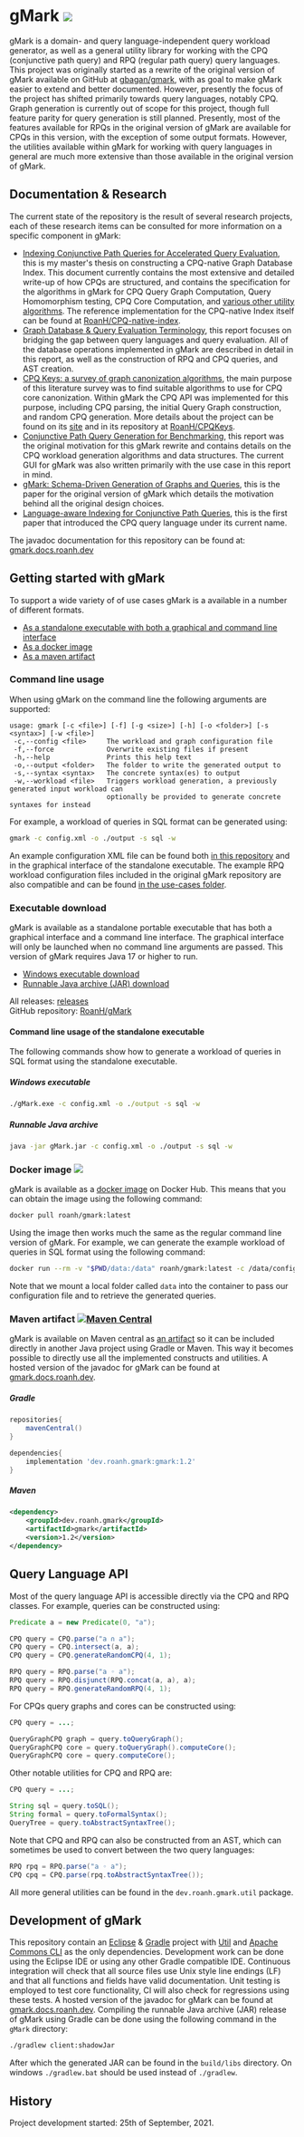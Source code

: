# gMark [![](https://img.shields.io/github/release/RoanH/gMark.svg)](https://github.com/RoanH/gMark/releases)
gMark is a domain- and query language-independent query workload generator, as well as a general utility library for working with the CPQ (conjunctive path query) and RPQ (regular path query) query languages. This project was originally started as a rewrite of the original version of gMark available on GitHub at [gbagan/gmark](https://github.com/gbagan/gmark), with as goal to make gMark easier to extend and better documented. However, presently the focus of the project has shifted primarily towards query languages, notably CPQ. Graph generation is currently out of scope for this project, though full feature parity for query generation is still planned. Presently, most of the features available for RPQs in the original version of gMark are available for CPQs in this version, with the exception of some output formats. However, the utilities available within gMark for working with query languages in general are much more extensive than those available in the original version of gMark.

## Documentation & Research
The current state of the repository is the result of several research projects, each of these research items can be consulted for more information on a specific component in gMark:

- [Indexing Conjunctive Path Queries for Accelerated Query Evaluation](https://thesis.roanh.dev/), this is my master's thesis on constructing a CPQ-native Graph Database Index. This document currently contains the most extensive and detailed write-up of how CPQs are structured, and contains the specification for the algorithms in gMark for CPQ Query Graph Computation, Query Homomorphism testing, CPQ Core Computation, and [various other utility algorithms](https://github.com/RoanH/gMark/releases/tag/v1.2). The reference implementation for the CPQ-native Index itself can be found at [RoanH/CPQ-native-index](https://github.com/RoanH/CPQ-native-index).
- [Graph Database & Query Evaluation Terminology](https://research.roanh.dev/Graph%20Database%20&%20Query%20Evaluation%20Terminology%20v1.3.pdf), this report focuses on bridging the gap between query languages and query evaluation. All of the database operations implemented in gMark are described in detail in this report, as well as the construction of RPQ and CPQ queries, and AST creation.
- [CPQ Keys: a survey of graph canonization algorithms](https://research.roanh.dev/cpqkeys/CPQ%20Keys%20v1.1.pdf), the main purpose of this literature survey was to find suitable algorithms to use for CPQ core canonization. Within gMark the CPQ API was implemented for this purpose, including CPQ parsing, the initial Query Graph construction, and random CPQ generation. More details about the project can be found on its [site](https://cpqkeys.roanh.dev/) and in its repository at [RoanH/CPQKeys](https://github.com/RoanH/CPQKeys).
- [Conjunctive Path Query Generation for Benchmarking](https://research.roanh.dev/Conjunctive%20Path%20Query%20Generation%20for%20Benchmarking%20v2.8.pdf), this report was the original motivation for this gMark rewrite and contains details on the CPQ workload generation algorithms and data structures. The current GUI for gMark was also written primarily with the use case in this report in mind.
- [gMark: Schema-Driven Generation of Graphs and Queries](https://arxiv.org/abs/1511.08386), this is the paper for the original version of gMark which details the motivation behind all the original design choices.
- [Language-aware Indexing for Conjunctive Path Queries](https://arxiv.org/abs/2003.03079), this is the first paper that introduced the CPQ query language under its current name.

The javadoc documentation for this repository can be found at: [gmark.docs.roanh.dev](https://gmark.docs.roanh.dev/)

## Getting started with gMark
To support a wide variety of of use cases gMark is a available in a number of different formats. 

- [As a standalone executable with both a graphical and command line interface](#executable-download)
- [As a docker image](#docker-image-)
- [As a maven artifact](#maven-artifact-)

### Command line usage
When using gMark on the command line the following arguments are supported:

```
usage: gmark [-c <file>] [-f] [-g <size>] [-h] [-o <folder>] [-s <syntax>] [-w <file>]
 -c,--config <file>     The workload and graph configuration file
 -f,--force             Overwrite existing files if present
 -h,--help              Prints this help text
 -o,--output <folder>   The folder to write the generated output to
 -s,--syntax <syntax>   The concrete syntax(es) to output
 -w,--workload <file>   Triggers workload generation, a previously generated input workload can
                        optionally be provided to generate concrete syntaxes for instead
```

For example, a workload of queries in SQL format can be generated using:

```sh
gmark -c config.xml -o ./output -s sql -w
```

An example configuration XML file can be found both [in this repository](gMark/client/example.xml) and in the graphical interface of the standalone executable. The example RPQ workload configuration files included in the original gMark repository are also compatible and can be found [in the use-cases folder](https://github.com/gbagan/gmark/tree/master/use-cases).

### Executable download
gMark is available as a standalone portable executable that has both a graphical interface and a command line interface. The graphical interface will only be launched when no command line arguments are passed. This version of gMark requires Java 17 or higher to run.
   
- [Windows executable download](https://github.com/RoanH/gMark/releases/download/v1.2/gMark-v1.2.exe)    
- [Runnable Java archive (JAR) download](https://github.com/RoanH/gMark/releases/download/v1.2/gMark-v1.2.jar)

All releases: [releases](https://github.com/RoanH/gMark/releases)    
GitHub repository: [RoanH/gMark](https://github.com/RoanH/gMark)

#### Command line usage of the standalone executable
The following commands show how to generate a workload of queries in SQL format using the standalone executable.

##### Windows executable
```bat
./gMark.exe -c config.xml -o ./output -s sql -w
```

##### Runnable Java archive
```sh
java -jar gMark.jar -c config.xml -o ./output -s sql -w
```

### Docker image [![](https://img.shields.io/docker/v/roanh/gmark?sort=semver)](https://hub.docker.com/r/roanh/gmark)
gMark is available as a [docker image](https://hub.docker.com/r/roanh/gmark) on Docker Hub. This means that you can obtain the image using the following command:

```sh
docker pull roanh/gmark:latest
```

Using the image then works much the same as the regular command line version of gMark. For example, we can generate the example workload of queries in SQL format using the following command:

```sh
docker run --rm -v "$PWD/data:/data" roanh/gmark:latest -c /data/config.xml -o /data/queries -s sql -w
```

Note that we mount a local folder called `data` into the container to pass our configuration file and to retrieve the generated queries.

### Maven artifact [![Maven Central](https://img.shields.io/maven-central/v/dev.roanh.gmark/gmark)](https://mvnrepository.com/artifact/dev.roanh.gmark/gmark)
gMark is available on Maven central as [an artifact](https://mvnrepository.com/artifact/dev.roanh.gmark/gmark) so it can be included directly in another Java project using Gradle or Maven. This way it becomes possible to directly use all the implemented constructs and utilities. A hosted version of the javadoc for gMark can be found at [gmark.docs.roanh.dev](https://gmark.docs.roanh.dev/).

##### Gradle 
```groovy
repositories{
	mavenCentral()
}

dependencies{
	implementation 'dev.roanh.gmark:gmark:1.2'
}
```

##### Maven
```xml
<dependency>
	<groupId>dev.roanh.gmark</groupId>
	<artifactId>gmark</artifactId>
	<version>1.2</version>
</dependency>
```

## Query Language API
Most of the query language API is accessible directly via the CPQ and RPQ classes. For example, queries can be constructed using:

```java
Predicate a = new Predicate(0, "a");

CPQ query = CPQ.parse("a ∩ a");
CPQ query = CPQ.intersect(a, a);
CPQ query = CPQ.generateRandomCPQ(4, 1);

RPQ query = RPQ.parse("a ◦ a");
RPQ query = RPQ.disjunct(RPQ.concat(a, a), a);
RPQ query = RPQ.generateRandomRPQ(4, 1);
```

For CPQs query graphs and cores can be constructed using:

```java
CPQ query = ...;

QueryGraphCPQ graph = query.toQueryGraph();
QueryGraphCPQ core = query.toQueryGraph().computeCore();
QueryGraphCPQ core = query.computeCore();
```

Other notable utilities for CPQ and RPQ are:

```java
CPQ query = ...;

String sql = query.toSQL();
String formal = query.toFormalSyntax();
QueryTree = query.toAbstractSyntaxTree();
```

Note that CPQ and RPQ can also be constructed from an AST, which can sometimes be used to convert between the two query languages:

```java
RPQ rpq = RPQ.parse("a ◦ a");
CPQ cpq = CPQ.parse(rpq.toAbstractSyntaxTree());
```

All more general utilities can be found in the `dev.roanh.gmark.util` package.

## Development of gMark
This repository contain an [Eclipse](https://www.eclipse.org/) & [Gradle](https://gradle.org/) project with [Util](https://github.com/RoanH/Util) and [Apache Commons CLI](https://commons.apache.org/proper/commons-cli/introduction.html) as the only dependencies. Development work can be done using the Eclipse IDE or using any other Gradle compatible IDE. Continuous integration will check that all source files use Unix style line endings (LF) and that all functions and fields have valid documentation. Unit testing is employed to test core functionality, CI will also check for regressions using these tests. A hosted version of the javadoc for gMark can be found at [gmark.docs.roanh.dev](https://gmark.docs.roanh.dev/). Compiling the runnable Java archive (JAR) release of gMark using Gradle can be done using the following command in the `gMark` directory:

```sh
./gradlew client:shadowJar
```

After which the generated JAR can be found in the `build/libs` directory. On windows `./gradlew.bat` should be used instead of `./gradlew`.

## History
Project development started: 25th of September, 2021.